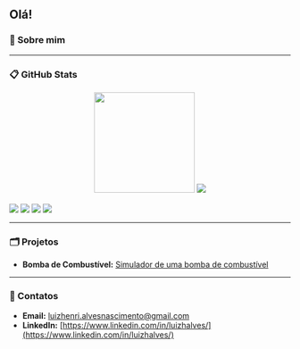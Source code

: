 ## Olá!

### 🌌 Sobre mim

<!--
Meu nome é Luiz Henrique. Atualmente, estou graduando Engenharia de Computação na UNIFEI. Tenho interesse nas áreas de ciências dos dados e inteligência artificial. Possuo um bom conhecimento de c, c++ e Python e busco cada vez mais me aprimorar nessas linguagens além de aprender outras. 

Hobbies: No meu tempo livre gosto de estudar sobre hardware e mecher em peças de computador, além de jogar xadrez, andar de bicicleta, jogar poker e cozinhar.
-->
---
### 📋 GitHub Stats

<div align="center">
<img height="180em" src="https://github-readme-stats.vercel.app/api?username=luizhennri&theme=tokyonight&icon_color=1b93c9&show_icons=true&include_all_commits=true&count_private=true"/>
<img wheight="160em" src="https://github-readme-stats.vercel.app/api/top-langs/?username=luizhennri&layout=compact&theme=tokyonight&langs_count=3&hide=swig,makefile,shell"/>
</div>
<div style="display: inline_block"><br>
  <img src="https://img.shields.io/badge/C-00599C?style=for-the-badge&logo=c&logoColor=white"/>
  <img src="https://img.shields.io/badge/C%2B%2B-00599C?style=for-the-badge&logo=c%2B%2B&logoColor=white"/>
  <img src="https://img.shields.io/badge/Python-3776AB?style=for-the-badge&logo=python&logoColor=white"/>
  <img src="https://img.shields.io/badge/JavaScript-F7DF1E?style=for-the-badge&logo=javascript&logoColor=black"/>
</div>
  
---
### 🗂 Projetos
* **Bomba de Combustível:** [Simulador de uma bomba de combustível](https://github.com/luizhennri/Projeto_Final-ECOP14-UNIFEI)
---
### 🔗 Contatos

* **Email:** [luizhenri.alvesnascimento@gmail.com](mailto:luizhenri.alvesnascimento@gmail.com)
* **LinkedIn:** [https://www.linkedin.com/in/luizhalves/](https://www.linkedin.com/in/luizhalves/)

